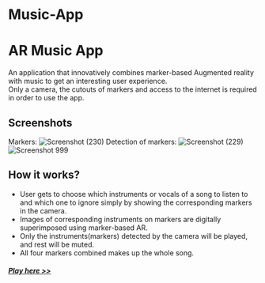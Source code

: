 # Music-App
# AR Music App
An application that innovatively combines marker-based Augmented reality with music to get an interesting user experience.  
Only a camera, the cutouts of markers and access to the internet is required in order to use the app.

## Screenshots
Markers:
![Screenshot (230)](https://user-images.githubusercontent.com/71843674/125350331-3f287d00-e37c-11eb-8714-429f99f3a3b8.png)
Detection of markers: 
![Screenshot (229)](https://user-images.githubusercontent.com/71843674/125351065-3dab8480-e37d-11eb-8c85-1a8c9b9c6569.png)
![Screenshot 999](https://user-images.githubusercontent.com/71843674/125351106-4c923700-e37d-11eb-9e08-a246ea94f05e.png)



## How it works?
* User gets to choose which instruments or vocals of a song to listen to and which one to ignore simply by showing the corresponding markers in the camera. 
* Images of corresponding instruments on markers are digitally superimposed using marker-based AR.  
* Only the instruments(markers) detected by the camera will be played, and rest will be muted. 
* All four markers combined makes up the whole song.

#### [_Play here >>_](https://vikrammusicapp.netlify.app/) 
